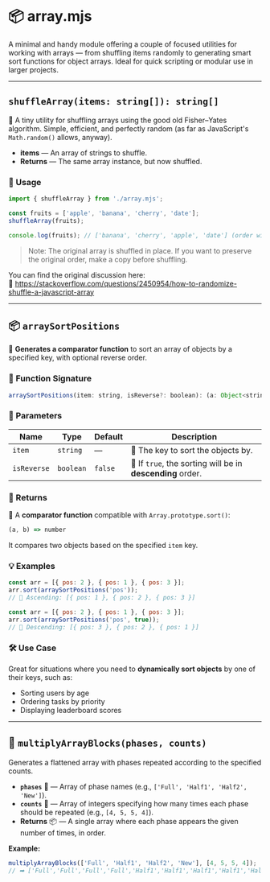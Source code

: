 # 📦 array.mjs

A minimal and handy module offering a couple of focused utilities for working with arrays — from shuffling items randomly to generating smart sort functions for object arrays. Ideal for quick scripting or modular use in larger projects.

---

## `shuffleArray(items: string[]): string[]`

🔄 A tiny utility for shuffling arrays using the good old Fisher–Yates algorithm. Simple, efficient, and perfectly random (as far as JavaScript's `Math.random()` allows, anyway).

- **items** — An array of strings to shuffle.
- **Returns** — The same array instance, but now shuffled.


### 🚀 Usage

```js
import { shuffleArray } from './array.mjs';

const fruits = ['apple', 'banana', 'cherry', 'date'];
shuffleArray(fruits);

console.log(fruits); // ['banana', 'cherry', 'apple', 'date'] (order will vary)
```

> Note: The original array is shuffled in place. If you want to preserve the original order, make a copy before shuffling.

You can find the original discussion here:  
🔗 https://stackoverflow.com/questions/2450954/how-to-randomize-shuffle-a-javascript-array

---

## 📦 `arraySortPositions`

🔧 **Generates a comparator function** to sort an array of objects by a specified key, with optional reverse order.

### 📌 Function Signature

```js
arraySortPositions(item: string, isReverse?: boolean): (a: Object<string|number, *>, b: Object<string|number, *>) => number
```

### 🧠 Parameters

| Name        | Type      | Default | Description                                                |
| ----------- | --------- | ------- | ---------------------------------------------------------- |
| `item`      | `string`  | —       | 🔑 The key to sort the objects by.                         |
| `isReverse` | `boolean` | `false` | 🔄 If `true`, the sorting will be in **descending** order. |

### 🎯 Returns

🧩 A **comparator function** compatible with `Array.prototype.sort()`:

```js
(a, b) => number
```

It compares two objects based on the specified `item` key.

### 💡 Examples

```js
const arr = [{ pos: 2 }, { pos: 1 }, { pos: 3 }];
arr.sort(arraySortPositions('pos'));
// 🔼 Ascending: [{ pos: 1 }, { pos: 2 }, { pos: 3 }]
```

```js
const arr = [{ pos: 2 }, { pos: 1 }, { pos: 3 }];
arr.sort(arraySortPositions('pos', true));
// 🔽 Descending: [{ pos: 3 }, { pos: 2 }, { pos: 1 }]
```

### 🛠️ Use Case

Great for situations where you need to **dynamically sort objects** by one of their keys, such as:

* Sorting users by age
* Ordering tasks by priority
* Displaying leaderboard scores

---

## 🔁 `multiplyArrayBlocks(phases, counts)`

Generates a flattened array with phases repeated according to the specified counts.

* **`phases`** 📝 — Array of phase names (e.g., `['Full', 'Half1', 'Half2', 'New']`).
* **`counts`** 🔢 — Array of integers specifying how many times each phase should be repeated (e.g., `[4, 5, 5, 4]`).
* **Returns** 📦 — A single array where each phase appears the given number of times, in order.

**Example:**

```js
multiplyArrayBlocks(['Full', 'Half1', 'Half2', 'New'], [4, 5, 5, 4]);
// ➡ ['Full','Full','Full','Full','Half1','Half1','Half1','Half1','Half1', ...]
```
